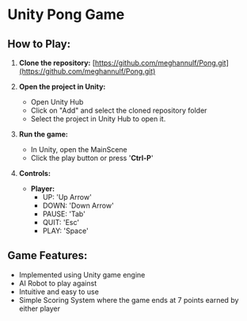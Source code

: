 # Unity Pong Game

## How to Play:
1. **Clone the repository:**
   [https://github.com/meghannulf/Pong.git](https://github.com/meghannulf/Pong.git)  
  
2. **Open the project in Unity:**
   - Open Unity Hub
   - Click on "Add" and select the cloned repository folder
   - Select the project in Unity Hub to open it.

3. **Run the game:**
   - In Unity, open the MainScene
   - Click the play button or press '**Ctrl-P**'

4. **Controls:**
   - **Player:**
      - UP: 'Up Arrow'
      - DOWN: 'Down Arrow'
      - PAUSE: 'Tab'
      - QUIT: 'Esc'
      - PLAY: 'Space'

## Game Features:
   - Implemented using Unity game engine
   - AI Robot to play against
   - Intuitive and easy to use
   - Simple Scoring System where the game ends at 7 points earned by either player
